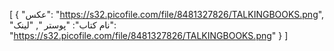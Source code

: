 [
  {
    "عکس": "https://s32.picofile.com/file/8481327826/TALKINGBOOKS.png",
    "نام کتاب": "پوستر ",
    "لینک": "https://s32.picofile.com/file/8481327826/TALKINGBOOKS.png"
  }
]